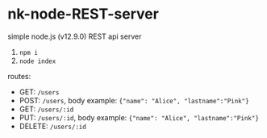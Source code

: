 # nk-node-REST-server
simple node.js (v12.9.0) REST api server  
1. `npm i`
2. `node index`  
  
routes:  
- GET: `/users`  
- POST: `/users`, body example: `{"name": "Alice", "lastname":"Pink"}`  
- GET: `/users/:id`  
- PUT: `/users/:id`, body example: `{"name": "Alice", "lastname":"Pink"}`  
- DELETE: `/users/:id`
